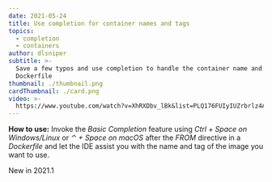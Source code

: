 ```yaml
---
date: 2021-05-24
title: Use completion for container names and tags
topics:
  - completion
  - containers
author: dlsniper
subtitle: >-
  Save a few typos and use completion to handle the container name and tag in a
  Dockerfile
thumbnail: ./thumbnail.png
cardThumbnail: ./card.png
video: >-
  https://www.youtube.com/watch?v=XhRXDbv_lBk&list=PLQ176FUIyIUZrbrlz4AY1V8VzBJKZyVlW&index=137
---
```


**How to use:**
Invoke the _Basic Completion_ feature using _Ctrl + Space on
Windows/Linux_ or _⌃ + Space on macOS_ after the _FROM_ directive
in a _Dockerfile_ and let the IDE assist you with the name and tag
of the image you want to use.

<span class="tag is-rounded">New in 2021.1</span>
